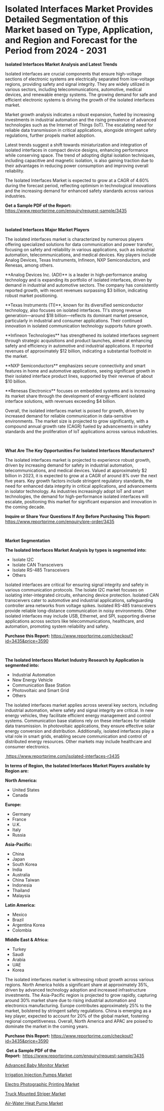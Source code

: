 <p><h1>Isolated Interfaces Market Provides Detailed Segmentation of this Market based on Type, Application, and Region and Forecast for the Period from 2024 - 2031</h1></p><p><strong>Isolated Interfaces Market Analysis and Latest Trends</strong></p>
<p><p>Isolated interfaces are crucial components that ensure high-voltage sections of electronic systems are electrically separated from low-voltage regions, providing safety and signal integrity. They are widely utilized in various sectors, including telecommunications, automotive, medical devices, and renewable energy systems. The growing demand for safe and efficient electronic systems is driving the growth of the isolated interfaces market.</p><p>Market growth analysis indicates a robust expansion, fueled by increasing investments in industrial automation and the rising prevalence of advanced technologies such as the Internet of Things (IoT). The escalating need for reliable data transmission in critical applications, alongside stringent safety regulations, further propels market adoption.</p><p>Latest trends suggest a shift towards miniaturization and integration of isolated interfaces in compact device designs, enhancing performance while conserving space. The trend of adopting digital isolation techniques, including capacitive and magnetic isolation, is also gaining traction due to their advantages in reducing power consumption and improving overall reliability.</p><p>The Isolated Interfaces Market is expected to grow at a CAGR of 4.60% during the forecast period, reflecting optimism in technological innovations and the increasing demand for enhanced safety standards across various industries.</p></p>
<p><strong>Get a Sample PDF of the Report:&nbsp;</strong> <a href="https://www.reportprime.com/enquiry/request-sample/3435">https://www.reportprime.com/enquiry/request-sample/3435</a></p>
<p>&nbsp;</p>
<p><strong>Isolated Interfaces Major Market Players</strong></p>
<p><p>The isolated interfaces market is characterized by numerous players offering specialized solutions for data communication and power transfer, focusing on safety and reliability in various applications, such as industrial automation, telecommunications, and medical devices. Key players include Analog Devices, Texas Instruments, Infineon, NXP Semiconductors, and Renesas, among others.</p><p>**Analog Devices Inc. (ADI)** is a leader in high-performance analog technology and is expanding its portfolio of isolated interfaces, driven by demand in industrial and automotive sectors. The company has consistently reported growth, with recent revenues surpassing $3 billion, indicating robust market positioning.</p><p>**Texas Instruments (TI)**, known for its diversified semiconductor technology, also focuses on isolated interfaces. TI's strong revenue generation—around $18 billion—reflects its dominant market presence, particularly in industrial and consumer applications. Their continued innovation in isolated communication technology supports future growth.</p><p>**Infineon Technologies** has strengthened its isolated interfaces segment through strategic acquisitions and product launches, aimed at enhancing safety and efficiency in automotive and industrial applications. It reported revenues of approximately $12 billion, indicating a substantial foothold in the market.</p><p>**NXP Semiconductors** emphasizes secure connectivity and smart features in home and automotive applications, seeing significant growth in their isolated interface product lines, supported by their revenue of about $10 billion. </p><p>**Renesas Electronics** focuses on embedded systems and is increasing its market share through the development of energy-efficient isolated interface solutions, with revenues exceeding $4 billion.</p><p>Overall, the isolated interfaces market is poised for growth, driven by increased demand for reliable communication in data-sensitive environments. The market size is projected to grow significantly, with a compound annual growth rate (CAGR) fueled by advancements in safety standards and the proliferation of IoT applications across various industries.</p></p>
<p>&nbsp;</p>
<p><strong>What Are The Key Opportunities For Isolated Interfaces Manufacturers?</strong></p>
<p><p>The isolated interfaces market is projected to experience robust growth, driven by increasing demand for safety in industrial automation, telecommunications, and medical devices. Valued at approximately $2 billion in 2023, it is expected to grow at a CAGR of around 8% over the next five years. Key growth factors include stringent regulatory standards, the need for enhanced data integrity in critical applications, and advancements in isolator technology. As industries increasingly adopt IoT and smart technologies, the demand for high-performance isolated interfaces will escalate, positioning this market for significant expansion and innovation in the coming decade.</p></p>
<p><strong>Inquire or Share Your Questions If Any Before Purchasing This Report:</strong> <a href="https://www.reportprime.com/enquiry/pre-order/3435">https://www.reportprime.com/enquiry/pre-order/3435</a></p>
<p>&nbsp;</p>
<p><strong>Market Segmentation</strong></p>
<p><strong>The Isolated Interfaces Market Analysis by types is segmented into:</strong></p>
<p><ul><li>Isolate I2C</li><li>Isolate CAN Transceivers</li><li>Isolate RS-485 Transceivers</li><li>Others</li></ul></p>
<p><p>Isolated interfaces are critical for ensuring signal integrity and safety in various communication protocols. The Isolate I2C market focuses on isolating inter-integrated circuits, enhancing device protection. Isolated CAN transceivers cater to automotive and industrial applications, safeguarding controller area networks from voltage spikes. Isolated RS-485 transceivers provide reliable long-distance communication in noisy environments. Other isolated interfaces may include USB, Ethernet, and SPI, supporting diverse applications across sectors like telecommunications, healthcare, and automation, promoting system reliability and safety.</p></p>
<p><strong>Purchase this Report:&nbsp;</strong><a href="https://www.reportprime.com/checkout?id=3435&price=3590">https://www.reportprime.com/checkout?id=3435&price=3590</a></p>
<p>&nbsp;</p>
<p><strong>The Isolated Interfaces Market Industry Research by Application is segmented into:</strong></p>
<p><ul><li>Industrial Automation</li><li>New Energy Vehicle</li><li>Communication Base Station</li><li>Photovoltaic and Smart Grid</li><li>Others</li></ul></p>
<p><p>The isolated interfaces market applies across several key sectors, including industrial automation, where safety and signal integrity are critical. In new energy vehicles, they facilitate efficient energy management and control systems. Communication base stations rely on these interfaces for reliable data transmission. In photovoltaic applications, they ensure effective solar energy conversion and distribution. Additionally, isolated interfaces play a vital role in smart grids, enabling secure communication and control of distributed energy resources. Other markets may include healthcare and consumer electronics.</p></p>
<p><a href="https://www.reportprime.com/isolated-interfaces-r3435">&nbsp;https://www.reportprime.com/isolated-interfaces-r3435</a></p>
<p><strong>In terms of Region, the Isolated Interfaces Market Players available by Region are:</strong></p>
<p>
    <p> <strong> North America: </strong>
        <ul>
            <li>United States</li>
            <li>Canada</li>
        </ul>
        </p> 
    <p> <strong> Europe: </strong>
        <ul>
            <li>Germany</li>
            <li>France</li>
            <li>U.K.</li>
            <li>Italy</li>
            <li>Russia</li>
        </ul>
        </p> 
    <p> <strong> Asia-Pacific: </strong>
        <ul>
            <li>China</li>
            <li>Japan</li>
            <li>South Korea</li>
            <li>India</li>
            <li>Australia</li>
            <li>China Taiwan</li>
            <li>Indonesia</li>
            <li>Thailand</li>
            <li>Malaysia</li>
        </ul>
        </p> 
    <p> <strong> Latin America: </strong>
        <ul>
            <li>Mexico</li>
            <li>Brazil</li>
            <li>Argentina Korea</li>
            <li>Colombia</li>
        </ul>
        </p> 
    <p> <strong> Middle East & Africa: </strong>
        <ul>
            <li>Turkey</li>
            <li>Saudi</li>
            <li>Arabia</li>
            <li>UAE</li>
            <li>Korea</li>
        </ul>
    </p>
    </p>
<p><p>The isolated interfaces market is witnessing robust growth across various regions. North America holds a significant share at approximately 35%, driven by advanced technology adoption and increased infrastructure investments. The Asia-Pacific region is projected to grow rapidly, capturing around 30% market share due to rising industrial automation and electronics manufacturing. Europe contributes approximately 25% to the market, bolstered by stringent safety regulations. China is emerging as a key player, expected to account for 20% of the global market, fostering regional competitiveness. Overall, North America and APAC are poised to dominate the market in the coming years.</p></p>
<p><strong>Purchase this Report: </strong><a href="https://www.reportprime.com/checkout?id=3435&price=3590">https://www.reportprime.com/checkout?id=3435&price=3590</a></p>
<p>&nbsp;<strong>Get a Sample PDF of the Report:&nbsp;&nbsp;</strong><a href="https://www.reportprime.com/enquiry/request-sample/3435">https://www.reportprime.com/enquiry/request-sample/3435</a></p>
<p><strong></strong></p>
<p><p><a href="https://github.com/JakirUddin651/Market-Research-Report-List-1/blob/main/advanced-baby-monitor-market.md">Advanced Baby Monitor Market</a></p><p><a href="https://www.linkedin.com/pulse/irrigation-injection-pumps-market-insights-products-regional-5aqff?trackingId=HX%2B3aBjLRtCjRDuPP8h1%2Bg%3D%3D">Irrigation Injection Pumps Market</a></p><p><a href="https://github.com/ashepherd82/Market-Research-Report-List-6/blob/main/electro-photographic-printing-market.md">Electro Photographic Printing Market</a></p><p><a href="https://www.linkedin.com/pulse/truck-mounted-striper-industry-insights-report-analyzing-zgz0f?trackingId=lzdfGLNRT%2BO%2FZb%2FjnDBs0w%3D%3D">Truck Mounted Striper Market</a></p><p><a href="https://issuu.com/reportprime-2/docs/air-water-heat-pump-market-size-203_c606f9d68331fa">Air-Water Heat Pump Market</a></p></p>